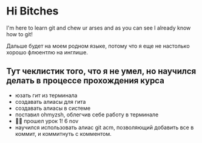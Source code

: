 # Hi Bitches

I'm here to learn git and chew ur arses and as you can see I already know how to git!

Дальше будет на моем родном языке, потому что я еще не настолько хорошо флюентлю на инглише.

## Тут чеклистик того, что я не умел, но научился делать в процессе прохождения курса

- юзать гит из терминала
- создавать алиасы для гита
- создавать алиасы в системе
- поставил ohmyzsh, облегчив себе работу в терминале
- 👌🏻 прошел урок 1! 6 nov
- научился использовать алиас git acm, позволяющий добавить все в коммит, и коммитнуть с комментом.
